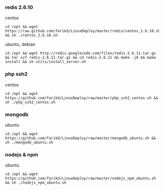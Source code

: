 ### redis 2.6.10

centos
```shell
cd /opt && wget https://raw.github.com/farikd/LinuxDeploy/master/redis/centos_2.6.10.sh && sh ./centos_2.6.10.sh
```
ubuntu, debian
```shell
cd /opt && wget http://redis.googlecode.com/files/redis-2.6.11.tar.gz && tar xzf redis-2.6.11.tar.gz && cd redis-2.6.11 && make -j8 && make install && sh utils/install_server.sh
```

### php ssh2
centos
```shell
cd /opt && wget https://github.com/farikd/LinuxDeploy/raw/master/php_ssh2_centos.sh && sh ./php_ssh2_centos.sh
```



### mongodb
ubuntu
```shell
cd /opt && wget https://github.com/farikd/LinuxDeploy/raw/master/mongodb_ubuntu.sh && sh ./mongodb_ubuntu.sh
```

### nodejs & npm
ubuntu
```shell
cd /opt && wget https://github.com/farikd/LinuxDeploy/raw/master/nodejs_npm_ubuntu.sh && sh ./nodejs_npm_ubuntu.sh
```
